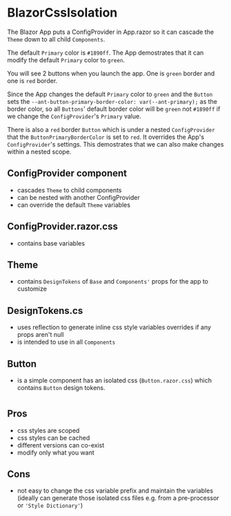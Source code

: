 # BlazorCssIsolation

The Blazor App puts a ConfigProvider in App.razor so it can cascade the `Theme` down to all child `Components`.

The default `Primary` color is `#1890ff`. The App demostrates that it can modify the default `Primary` color to `green`. 

You will see 2 buttons when you launch the app. One is `green` border and one is `red` border.

Since the App changes the default `Primary` color to `green` and the `Button` sets the `--ant-button-primary-border-color: var(--ant-primary);` as the border color, so all `Buttons`' default border color will be `green` not `#1890ff` if we change the `ConfigProvider`'s `Primary` value.

There is also a `red` border `Button` which is under a nested `ConfigProvider` that the `ButtonPrimaryBorderColor` is set to `red`. It overrides the App's `ConfigProvider`'s settings. This demostrates that we can also make changes within a nested scope.

## ConfigProvider component
- cascades `Theme` to child components
- can be nested with another ConfigProvider
- can override the default `Theme` variables

## ConfigProvider.razor.css
- contains base variables

## Theme
- contains `DesignTokens` of `Base` and `Components'` props for the app to customize

## DesignTokens.cs
- uses reflection to generate inline css style variables overrides if any props aren't null
- is intended to use in all `Components`

## Button
- is a simple component has an isolated css (`Button.razor.css`) which contains `Button` design tokens.

#

## Pros
- css styles are scoped
- css styles can be cached
- different versions can co-exist
- modify only what you want

## Cons
- not easy to change the css variable prefix and maintain the variables (ideally can generate those isolated css files e.g. from a pre-processor or `'Style Dictionary'`)